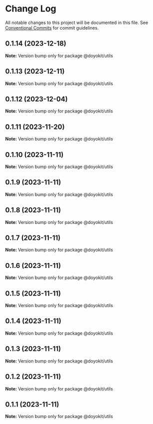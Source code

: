 # Change Log

All notable changes to this project will be documented in this file.
See [Conventional Commits](https://conventionalcommits.org) for commit guidelines.

## 0.1.14 (2023-12-18)

**Note:** Version bump only for package @doyokit/utils





## 0.1.13 (2023-12-11)

**Note:** Version bump only for package @doyokit/utils





## 0.1.12 (2023-12-04)

**Note:** Version bump only for package @doyokit/utils





## 0.1.11 (2023-11-20)

**Note:** Version bump only for package @doyokit/utils





## 0.1.10 (2023-11-11)

**Note:** Version bump only for package @doyokit/utils





## 0.1.9 (2023-11-11)

**Note:** Version bump only for package @doyokit/utils





## 0.1.8 (2023-11-11)

**Note:** Version bump only for package @doyokit/utils





## 0.1.7 (2023-11-11)

**Note:** Version bump only for package @doyokit/utils





## 0.1.6 (2023-11-11)

**Note:** Version bump only for package @doyokit/utils





## 0.1.5 (2023-11-11)

**Note:** Version bump only for package @doyokit/utils





## 0.1.4 (2023-11-11)

**Note:** Version bump only for package @doyokit/utils





## 0.1.3 (2023-11-11)

**Note:** Version bump only for package @doyokit/utils





## 0.1.2 (2023-11-11)

**Note:** Version bump only for package @doyokit/utils





## 0.1.1 (2023-11-11)

**Note:** Version bump only for package @doyokit/utils
